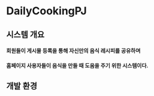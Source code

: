 # DailyCookingPJ
## 시스템 개요
#### 회원들이 게시물 등록을 통해 자신만의 음식 레시피를 공유하며
#### 홈페이지 사용자들이 음식을 만들 때 도움을 주기 위한 시스템이다.

## 개발 환경
